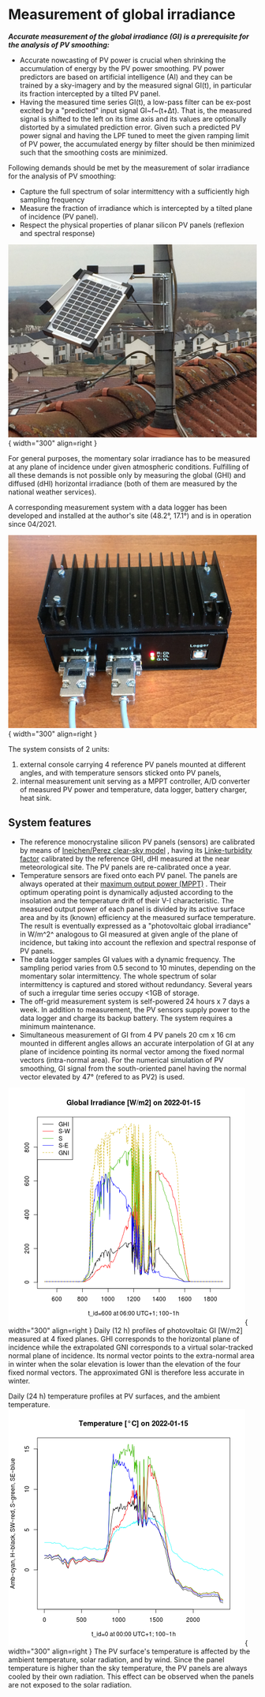 # Measurement of global irradiance
***Accurate measurement of the global irradiance (GI) is a prerequisite for the analysis of PV smoothing:***  

* Accurate nowcasting of PV power is crucial when shrinking the accumulation of energy by the PV power smoothing. PV power predictors are based on artificial intelligence (AI) and they can be trained by a sky-imagery and by the measured signal GI(t), in particular its fraction intercepted by a tilted PV panel.
* Having the measured time series GI(t), a low-pass filter can be ex-post excited by a "predicted" input signal GI~f~(t+Δt). That is, the measured signal is shifted to the left on its time axis and its values are optionally distorted by a simulated prediction error. Given such a predicted PV power signal and having the LPF tuned to meet the given ramping limit of PV power, the accumulated energy by filter should be then minimized such that the smoothing costs are minimized.

Following demands should be met by the measurement of solar irradiance for the analysis of PV smoothing:  

- Capture the full spectrum of solar intermittency with a sufficiently high sampling frequency
- Measure the fraction of irradiance which is intercepted by a tilted plane of incidence (PV panel). 
- Respect the physical properties of planar silicon PV panels (reflexion and spectral response)

![PV console](img/PV_Panels.JPG){ width="300"  align=right }

For general purposes, the momentary solar irradiance has to be measured at any plane of incidence under given atmospheric conditions. Fulfilling of all these demands is not possible only by measuring the global (GHI) and diffused (dHI) horizontal irradiance (both of them are measured by the national weather services).

A corresponding measurement system with a data logger has been developed and installed at the author's site (48.2°, 17.1°) and is in operation since 04/2021.

![PV_logger](img/PV_Logger.JPG){ width="300"  align=right }

 The system consists of 2 units:

1. external console carrying 4 reference PV panels mounted at different angles, and with temperature sensors sticked onto PV panels,
2. internal measurement unit serving as a MPPT controller, A/D converter of measured PV power and temperature, data logger, battery charger, heat sink.

## System features

* The reference monocrystaline silicon PV panels (sensors) are calibrated by means of 
[Ineichen/Perez clear-sky model](https://pvlib-python.readthedocs.io/en/v0.4.3/generated/pvlib.clearsky.ineichen.html)
, having its 
[Linke-turbidity factor](https://glossary.ametsoc.org/wiki/Linke_turbidity_factor)
 calibrated by the reference GHI, dHI measured at the near meteorological site. The PV panels are re-calibrated once a year.
* Temperature sensors are fixed onto each PV panel. The panels are always operated at their
[maximum output power (MPPT)](https://www.leonics.com/support/article2_14j/articles2_14j_en.php)
. Their optimum operating point is dynamically adjusted according to the insolation and the temperature drift of their V-I characteristic. The measured output power of each panel is divided by its active surface area and by its (known) efficiency at the measured surface temperature. The result is eventually expressed as a "photovoltaic global irradiance" in W/m^2^ analogous to GI measured at given angle of the plane of incidence, but taking into account the reflexion and spectral response of PV panels.
* The data logger samples GI values with a dynamic frequency. The sampling period varies from 0.5 second to 10 minutes, depending on the momentary solar intermittency. The whole spectrum of solar intermittency is captured and stored without redundancy. Several years of such a irregular time series occupy <1GB of storage.
* The off-grid measurement system is self-powered 24 hours x 7 days a week. In addition to measurement, the PV sensors supply power to the data logger and charge its backup battery. The system requires a minimum maintenance.
* Simultaneous measurement of GI from 4 PV panels 20 cm x 16 cm mounted in different angles allows an accurate interpolation of GI at any plane of incidence pointing its normal vector among the fixed normal vectors (intra-normal area). For the numerical simulation of PV smoothing, GI signal from the south-oriented panel having the normal vector elevated by 47° (refered to as PV2) is used.

![GI](img/GI.2022-01-15.png){ width="300" align=right }
Daily (12 h) profiles of photovoltaic GI [W/m2] measured at 4 fixed planes. GHI corresponds to the horizontal plane of incidence while the extrapolated GNI corresponds to a virtual solar-tracked normal plane of incidence. Its normal vector points to the extra-normal area in winter when the solar elevation is lower than the elevation of the four fixed normal vectors. The approximated GNI is therefore less accurate in winter.  

Daily (24 h) temperature profiles at PV surfaces, and the ambient temperature.
![Cels](img/Cels.2022-01-15.png){ width="300" align=right }
The PV surface's temperature is affected by the ambient temperature, solar radiation, and by wind. Since the panel temperature is higher than the sky temperature, the PV panels are always cooled by their own radiation. This effect can be observed when the panels are not exposed to the solar radiation.
